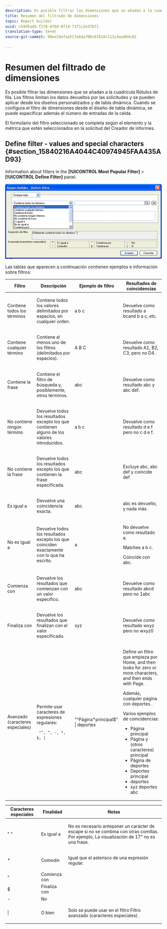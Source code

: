 ```yaml
---
description: Es posible filtrar las dimensiones que se añadan a la cuadrícula Rótulos de fila. Los filtros limitan los datos devueltos por las solicitudes y se pueden aplicar desde los diseños personalizados y de tabla dinámica. Cuando se configura el filtro de dimensiones desde el diseño de tabla dinámica, se puede especificar además el número de entradas de la celda.
title: Resumen del filtrado de dimensiones
topic: Report builder
uuid: c54d5add-f278-476d-8f14-73f1c2e37671
translation-type: tm+mt
source-git-commit: 99ee24efaa517e8da700c67818c111c4aa90dc02

---
```



# Resumen del filtrado de dimensiones

Es posible filtrar las dimensiones que se añadan a la cuadrícula Rótulos de fila. Los filtros limitan los datos devueltos por las solicitudes y se pueden aplicar desde los diseños personalizados y de tabla dinámica. Cuando se configura el filtro de dimensiones desde el diseño de tabla dinámica, se puede especificar además el número de entradas de la celda.

El formulario del filtro seleccionado se completa según el elemento y la métrica que estén seleccionados en la solicitud del Creador de informes.

## Define filter - values and special characters {#section_15840216A4044C40974945FAA435AD93}

Information about filters in the **[!UICONTROL Most Popular Filter]** &gt; **[!UICONTROL Define Filter]** panel.

![](assets/define_filter.png)

Las tablas que aparecen a continuación contienen ejemplos e información sobre filtros:

<table id="table_8AC3A26FF02143DBA949B30F2A46CF11"> 
 <thead> 
  <tr> 
   <th colname="col1" class="entry"> Filtro </th> 
   <th colname="col02" class="entry"> Descripción </th> 
   <th colname="col2" class="entry"> Ejemplo de filtro </th> 
   <th colname="col3" class="entry"> Resultados de coincidencias </th> 
  </tr> 
 </thead>
 <tbody> 
  <tr> 
   <td colname="col1"> <p>Contiene todos los términos </p> </td> 
   <td colname="col02"> <p>Contiene todos los valores delimitados por espacios, en cualquier orden. </p> </td> 
   <td colname="col2"> <p>a b c </p> </td> 
   <td colname="col3"> <p>Devuelve como resultado <span class="term"> a b</span>cand <span class="term"> b a c</span>, etc. </p> </td> 
  </tr> 
  <tr> 
   <td colname="col1"> <p>Contiene cualquier término </p> </td> 
   <td colname="col02"> <p>Contiene al menos uno de los filtros (delimitados por espacios). </p> </td> 
   <td colname="col2"> <p>A B C </p> </td> 
   <td colname="col3"> <p>Devuelve como resultado <span class="term"> A1</span>, <span class="term"> B2</span>, <span class="term"> C3</span>, pero no <span class="term"> D4</span>. </p> </td> 
  </tr> 
  <tr> 
   <td colname="col1"> <p>Contiene la frase </p> </td> 
   <td colname="col02"> <p>Contiene el filtro de búsqueda y, posiblemente, otros términos. </p> </td> 
   <td colname="col2"> <p>abc </p> </td> 
   <td colname="col3"> <p>Devuelve como resultado <span class="term"> abc</span> y <span class="term"> abc def</span>. </p> </td> 
  </tr> 
  <tr> 
   <td colname="col1"> <p>No contiene ningún término </p> </td> 
   <td colname="col02"> <p>Devuelve todos los resultados excepto los que contienen alguno de los valores introducidos. </p> </td> 
   <td colname="col2"> <p>a b c </p> </td> 
   <td colname="col3"> <p>Devuelve como resultado <span class="term"> d e f</span> pero no <span class="term"> c d e f</span>. </p> </td> 
  </tr> 
  <tr> 
   <td colname="col1"> <p>No contiene la frase </p> </td> 
   <td colname="col02"> <p>Devuelve todos los resultados excepto los que contienen la frase especificada. </p> </td> 
   <td colname="col2"> <p>abc </p> </td> 
   <td colname="col3"> <p>Excluye <span class="term"> abc</span>, <span class="term"> abc def</span> y coincide <span class="term"> def</span> </p> </td> 
  </tr> 
  <tr> 
   <td colname="col1"> <p>Es igual a </p> </td> 
   <td colname="col02"> <p>Devuelve una coincidencia exacta. </p> </td> 
   <td colname="col2"> <p>abc </p> </td> 
   <td colname="col3"> <p> <span class="term"> abc</span> es devuelto, y nada más. </p> </td> 
  </tr> 
  <tr> 
   <td colname="col1"> <p>No es igual a </p> </td> 
   <td colname="col02"> <p>Devuelve todos los resultados excepto los que coinciden exactamente con lo que ha escrito. </p> </td> 
   <td colname="col2"> <p>a </p> </td> 
   <td colname="col3"> <p>No devuelve como resultado <span class="term"> a</span>. </p> <p>Matches <span class="term"> a b c</span>. </p> <p>Coincide con <span class="term"> abc</span>. </p> </td> 
  </tr> 
  <tr> 
   <td colname="col1"> <p>Comienza con </p> </td> 
   <td colname="col02"> <p>Devuelve los resultados que comienzan con un valor específico. </p> </td> 
   <td colname="col2"> <p>abc </p> </td> 
   <td colname="col3"> <p>Devuelve como resultado <span class="term"> abcd</span> pero no <span class="term"> 1abc</span> </p> </td> 
  </tr> 
  <tr> 
   <td colname="col1"> <p>Finaliza con </p> </td> 
   <td colname="col02"> <p>Devuelve los resultados que finalizan con el valor especificado. </p> </td> 
   <td colname="col2"> <p>xyz </p> </td> 
   <td colname="col3"> <p>Devuelve como resultado <span class="term"> wxyz</span> pero no <span class="term"> wxyz0</span> </p> </td> 
  </tr> 
  <tr> 
   <td colname="col1"> <p>Avanzado (caracteres especiales) </p> </td> 
   <td colname="col02"> <p>Permite usar caracteres de expresiones regulares: </p> <p> <code> "", ^, -, *, $, | </code> </p> </td> 
   <td colname="col2"> <p>"^Página*principal$" | deportes </p> </td> 
   <td colname="col3"> <p> Define un filtro que empieza por <span class="term"> Home</span>, and then looks for zero or more characters, and then ends with <span class="term"> Page</span>. </p> <p>Además, cualquier página con <span class="term"> deportes</span> . </p> <p>Varios ejemplos de coincidencias: </p> 
    <ul id="ul_72D76C5AFEAF405E8A0E4E3C604D10AE"> 
     <li id="li_4D490059B667450DA8A0103167C7B391">Página principal </li> 
     <li id="li_1351619156274092AEB2771D882AD357">Página y (otros caracteres) principal </li> 
     <li id="li_940EAA99A8CF49308E8471065EB317B1">Página de deportes </li> 
     <li id="li_50A895F14A454BE9BF06EE0F07F99B3B">Deportes principal </li> 
     <li id="li_F3CE0D07941D4C2485D2DE0B73E00677">deportes </li> 
     <li id="li_E84C15C061824A5D922D9900392F2996">xyz deportes abc </li> 
    </ul> </td> 
  </tr> 
 </tbody> 
</table>

<table id="table_8BBB06C8860745DEA41B39673699DC0F"> 
 <thead> 
  <tr> 
   <th colname="col1" class="entry"> Caracteres especiales </th> 
   <th colname="col2" class="entry"> Finalidad </th> 
   <th colname="col3" class="entry"> Notas </th> 
  </tr> 
 </thead>
 <tbody> 
  <tr> 
   <td colname="col1"> " " </td> 
   <td colname="col2"> Es igual a </td> 
   <td colname="col3"> <p>No es necesario anteponer un carácter de escape si no se combina con otras comillas. Por ejemplo, La visualización <span class="term"> de</span> 17" no es una frase. </p> </td> 
  </tr> 
  <tr> 
   <td colname="col1"> * </td> 
   <td colname="col2"> Comodín </td> 
   <td colname="col3"> <p>Igual que el asterisco de una expresión regular. </p> </td> 
  </tr> 
  <tr> 
   <td colname="col1"> ^ </td> 
   <td colname="col2"> Comienza con </td> 
   <td colname="col3"> </td> 
  </tr> 
  <tr> 
   <td colname="col1"> $ </td> 
   <td colname="col2"> Finaliza con </td> 
   <td colname="col3"> </td> 
  </tr> 
  <tr> 
   <td colname="col1"> - </td> 
   <td colname="col2"> No </td> 
   <td colname="col3"> </td> 
  </tr> 
  <tr> 
   <td colname="col1"> | </td> 
   <td colname="col2"> O bien </td> 
   <td colname="col3"> <p>Solo se puede usar en el filtro <span class="term"> Filtro avanzado (caracteres especiales)</span> . </p> </td> 
  </tr> 
 </tbody> 
</table>
